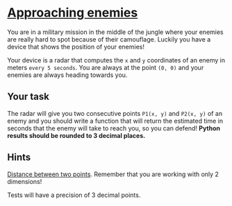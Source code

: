 # [Approaching enemies](https://www.codewars.com/kata/approaching-enemies "https://www.codewars.com/kata/56d58a16e8f2d6957100093f")

You are in a military mission in the middle of the jungle where your enemies are really hard to spot because of their camouflage. Luckily you have a device that shows the position of your enemies!

Your device is a radar that computes the ```x``` and ```y``` coordinates of an enemy in meters ```every 5 seconds```. You are always at the point ```(0, 0)``` and your enemies are always heading towards you.

<h2>Your task</h2>

The radar will give you two consecutive points ```P1(x, y)``` and ```P2(x, y)``` of an enemy and you should write a function that will return the estimated time in seconds that the enemy will take to reach you, so you can defend! <b>Python results should be rounded to 3 decimal places.</b> 

<h2>Hints</h2>

<a href="https://en.wikipedia.org/wiki/Euclidean_distance" target="_blank">Distance between two points</a>. Remember that you are working with only 2 dimensions!

Tests will have a precision of 3 decimal points.